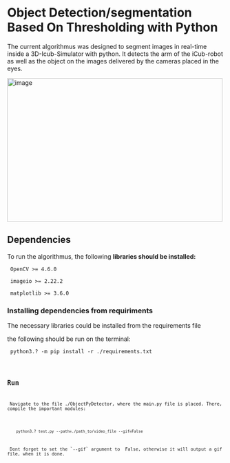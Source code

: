 # Object Detection/segmentation Based On Thresholding with Python

<p>The current algorithmus was designed to segment images in real-time inside a 3D-Icub-Simulator with python. It detects the arm of the iCub-robot as well as the object
on the images delivered by the cameras placed in the eyes.</p>

<img src="./outputs/example.gif" alt="image" width="500" height="333">


## Dependencies

<p> To run the algorithmus, the following <strong>libraries should be installed:</strong></p>
        <pre class="notranslate"><code> OpenCV >= 4.6.0 </code></pre> 
        <pre class="notranslate"><code> imageio >= 2.22.2 </code></pre> 
        <pre class="notranslate"><code> matplotlib >= 3.6.0 </code></pre> 

###  Installing dependencies from requiriments

<p>The necessary libraries could be installed from the requirements file</p> 
the following should be run on the terminal:

<pre class="notranslate"><code> python3.? -m pip install -r ./requirements.txt <code></pre>


## Run 

<p> Navigate to the file ./ObjectPyDetector, where the main.py file is placed. There, compile the important modules:</p>

        python3.? test.py --path=./path_to/video_file --gif=False

<p> Dont forget to set the `--gif` argument to  False, otherwise it will output a gif file, when it is done. </p>


    
